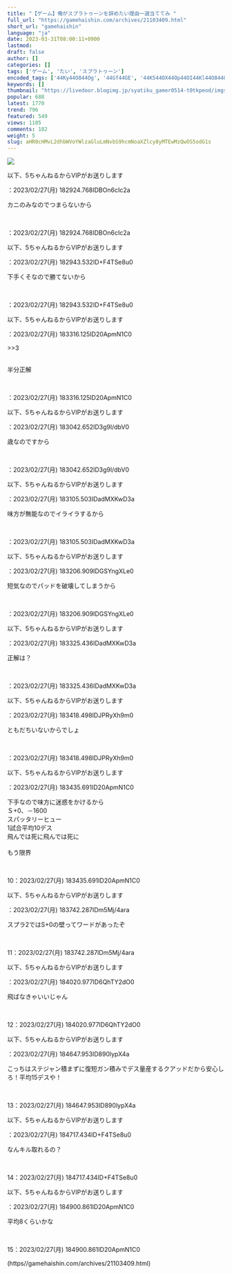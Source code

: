 ```yaml
---
title: "【ゲーム】俺がスプラトゥーンを辞めたい理由一選当ててみ "
full_url: "https://gamehaishin.com/archives/21103409.html"
short_url: "gamehaishin"
language: "ja"
date: 2023-03-31T08:00:11+0900
lastmod: 
draft: false
author: []
categories: []
tags: ['ゲーム', 'たい', 'スプラトゥーン']
encoded_tags: ['44Ky44O844Og', '44Gf44GE', '44K544OX44Op44OI44Kl44O844Oz']
keywords: []
thumbnail: "https://livedoor.blogimg.jp/syatiku_gamer0514-t0tkpeod/imgs/3/b/3b66227c.jpg"
popular: 688
latest: 1770
trend: 796
featured: 549
views: 1105
comments: 182
weight: 5
slug: aHR0cHMvL2dhbWVoYWlzaGluLmNvbS9hcmNoaXZlcy8yMTEwMzQwOS5odG1s
---
```


![](https://livedoor.blogimg.jp/syatiku_gamer0514-t0tkpeod/imgs/3/b/3b66227c.jpg)

<div><p id='resuname2'>以下、5ちゃんねるからVIPがお送りします </p>：2023/02/27(月) 182924.768IDBOn6cIc2a<p id='surebody2' class='surebody_BOn6cIc2a' name='surebodymain'> カニのみなのでつまらないから </p><br><p>：2023/02/27(月) 182924.768IDBOn6cIc2a</p><p id='resuname3'>以下、5ちゃんねるからVIPがお送りします </p>：2023/02/27(月) 182943.532ID+F4TSe8u0<p id='surebody3' class='surebody_F4TSe8u0' name='surebodymain'> 下手くそなので勝てないから </p><br><p>：2023/02/27(月) 182943.532ID+F4TSe8u0</p><p id='resuname7'>以下、5ちゃんねるからVIPがお送りします </p>：2023/02/27(月) 183316.125ID20ApmN1C0<p id='surebody7' class='surebody_20ApmN1C0' name='surebodymain'> <p>>>3</p> <br> 半分正解 </p><br><p>：2023/02/27(月) 183316.125ID20ApmN1C0</p><p id='resuname4'>以下、5ちゃんねるからVIPがお送りします </p>：2023/02/27(月) 183042.652ID3g9l/dbV0<p id='surebody4' class='surebody_3g9ldbV0' name='surebodymain'> 歳なのですから </p><br><p>：2023/02/27(月) 183042.652ID3g9l/dbV0</p><p id='resuname5'>以下、5ちゃんねるからVIPがお送りします </p>：2023/02/27(月) 183105.503IDadMXKwD3a<p id='surebody5' class='surebody_adMXKwD3a' name='surebodymain'> 味方が無能なのでイライラするから </p><br><p>：2023/02/27(月) 183105.503IDadMXKwD3a</p><p id='resuname6'>以下、5ちゃんねるからVIPがお送りします </p>：2023/02/27(月) 183206.909IDGSYngXLe0<p id='surebody6' class='surebody_GSYngXLe0' name='surebodymain'> 短気なのでパッドを破壊してしまうから </p><br><p>：2023/02/27(月) 183206.909IDGSYngXLe0</p><p id='resuname8'>以下、5ちゃんねるからVIPがお送りします </p>：2023/02/27(月) 183325.436IDadMXKwD3a<p id='surebody8' class='surebody_adMXKwD3a' name='surebodymain'> 正解は？ </p><br><p>：2023/02/27(月) 183325.436IDadMXKwD3a</p><p id='resuname9'>以下、5ちゃんねるからVIPがお送りします </p>：2023/02/27(月) 183418.498IDJPRyXh9m0<p id='surebody9' class='surebody_JPRyXh9m0' name='surebodymain'> ともだちいないからでしょ </p><br><p>：2023/02/27(月) 183418.498IDJPRyXh9m0</p><p id='resuname10'>以下、5ちゃんねるからVIPがお送りします </p>：2023/02/27(月) 183435.691ID20ApmN1C0<p id='surebody10' class='surebody_20ApmN1C0' name='surebodymain'> 下手なので味方に迷惑をかけるから <br> Ｓ+0、－1600 <br> スパッタリーヒュー <br> 1試合平均10デス <br> 飛んでは死に飛んでは死に <br> <br> もう限界 </p><br><p>10：2023/02/27(月) 183435.691ID20ApmN1C0</p><p id='resuname11'>以下、5ちゃんねるからVIPがお送りします </p>：2023/02/27(月) 183742.287IDm5Mj/4ara<p id='surebody11' class='surebody_m5Mj4ara' name='surebodymain'> スプラ2ではS+0の壁ってワードがあったぞ </p><br><p>11：2023/02/27(月) 183742.287IDm5Mj/4ara</p><p id='resuname12'>以下、5ちゃんねるからVIPがお送りします </p>：2023/02/27(月) 184020.977ID6QhTY2dO0<p id='surebody12' class='surebody_6QhTY2dO0' name='surebodymain'> 飛ばなきゃいいじゃん </p><br><p>12：2023/02/27(月) 184020.977ID6QhTY2dO0</p><p id='resuname13'>以下、5ちゃんねるからVIPがお送りします </p>：2023/02/27(月) 184647.953ID890lypX4a<p id='surebody13' class='surebody_890lypX4a' name='surebodymain'> こっちはステジャン積まずに復短ガン積みでデス量産するクアッドだから安心しろ！平均15デスや！ </p><br><p>13：2023/02/27(月) 184647.953ID890lypX4a</p><p id='resuname14'>以下、5ちゃんねるからVIPがお送りします </p>：2023/02/27(月) 184717.434ID+F4TSe8u0<p id='surebody14' class='surebody_F4TSe8u0' name='surebodymain'> なんキル取れるの？ </p><br><p>14：2023/02/27(月) 184717.434ID+F4TSe8u0</p><p id='resuname15'>以下、5ちゃんねるからVIPがお送りします </p>：2023/02/27(月) 184900.861ID20ApmN1C0<p id='surebody15' class='surebody_20ApmN1C0' name='surebodymain'> 平均8くらいかな </p><br><p>15：2023/02/27(月) 184900.861ID20ApmN1C0</p></div>

(https//gamehaishin.com/archives/21103409.html)
